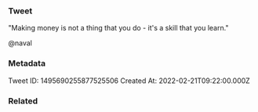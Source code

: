 ### Tweet
"Making money is not a thing that you do - it's a skill that you learn."

@naval

### Metadata
Tweet ID: 1495690255877525506
Created At: 2022-02-21T09:22:00.000Z

### Related

